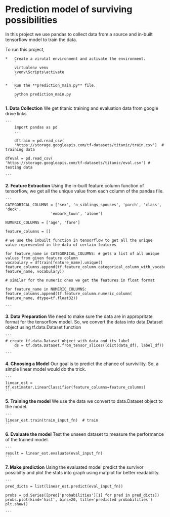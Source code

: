 # Prediction model of surviving possibilities

In this project we use pandas to collect data from a source and in-built tensorflow model to train the data.

To run this project,

    *   Create a virutal environment and activate the environment.
        `
        virtualenv venv
        \venv\Scripts\activate
        `

    *   Run the **prediction_main.py** file.
        `
        python prediction_main.py
        `

**1. Data Collection**
We get titanic training and evaluation data from google drive links

    ```
        import pandas as pd
        ...

        dftrain = pd.read_csv(
        'https://storage.googleapis.com/tf-datasets/titanic/train.csv')  # training data

    dfeval = pd.read_csv(
    'https://storage.googleapis.com/tf-datasets/titanic/eval.csv') # testing data

    ```

**2. Feature Extraction**
Using the in-built feature column function of tensorflow, we get all the unique value from each column of the pandas file.

    ```
    CATEGORICAL_COLUMNS = ['sex', 'n_siblings_spouses', 'parch', 'class', 'deck',
                        'embark_town', 'alone']

    NUMERIC_COLUMNS = ['age', 'fare']

    feature_columns = []

    # we use the inbuilt function in tensorflow to get all the unique value represented in the data of certain features

    for feature_name in CATEGORICAL_COLUMNS: # gets a list of all unique values from given feature column
    vocabulary = dftrain[feature_name].unique()
    feature_columns.append(tf.feature_column.categorical_column_with_vocabulary_list(
    feature_name, vocabulary))

    # similar for the numeric ones we get the features in float format

    for feature_name in NUMERIC_COLUMNS:
    feature_columns.append(tf.feature_column.numeric_column(
    feature_name, dtype=tf.float32))

    ```

**3. Data Preparation**
We need to make sure the data are in appropritate format for the tensorflow model. So, we convert the datas into data.Dataset object using tf.data.Dataset function

    ```
    # create tf.data.Dataset object with data and its label
        ds = tf.data.Dataset.from_tensor_slices((dict(data_df), label_df))

    ```

**4. Choosing a Model**
Our goal is to predict the chance of survivility. So, a simple linear model would do the trick.

    ```
    linear_est = tf.estimator.LinearClassifier(feature_columns=feature_columns)
    ```

**5. Training the model**
We use the data we convert to data.Dataset object to the model.

    ```
    linear_est.train(train_input_fn)  # train
    ```

**6. Evaluate the model**
Test the unseen dataset to measure the performance of the trained model.

    ```
    result = linear_est.evaluate(eval_input_fn)
    ```

**7. Make prediction**
Using the evaluated model predict the survivor possibilty and plot the stats into graph using matplot for better readability.

    ```
    pred_dicts = list(linear_est.predict(eval_input_fn))

    probs = pd.Series([pred['probabilities'][1] for pred in pred_dicts])
    probs.plot(kind='hist', bins=20, title='predicted probabilities')
    plt.show()

    ```
